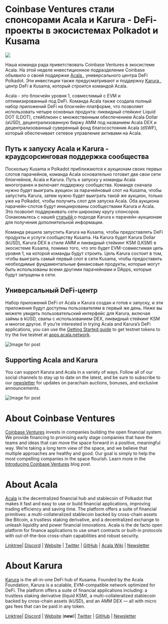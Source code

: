 # **Coinbase Ventures стали спонсорами Acala и Karura - DeFi-проекты в экосистемах Polkadot и Kusama**

![](https://miro.medium.com/max/3200/0*kqFdvBZH24EWIjQb)

Наша команда рада приветствовать Coinbase Ventures в экосистеме Acala. На этой неделе инвестиционное подразделение Coinbase объявило о своей поддержке [ Acala ](http://acala.network), универсального центра DeFi Polkadot. Эти инвестиции также предусматривают и поддержку [ Karura ](http://acala.network/karura), центр DeFi в Kusama, который строится командой Acala.

Acala - это блокчейн уровня 1, совместимый с EVM и оптимизированный под DeFi. Команда Acala также создала полный набор приложений DeFi на блокчейн-платформе, что позволяет использовать четыре основных продукта: ликвидный стейкинг Liquid DOT (LDOT), стейблкоин с множественным обеспечением Acala Dollar (aUSD), децентрализованную биржу AMM под названием Acala DEX и децентрализованный суверенный фонд благосостояния Acala (dSWF), который обеспечивает сетевое управление активами на Acala.

## **Путь к запуску Acala и Karura - краудсорсинговая поддержка сообщества**

Поскольку Kusama и Polkadot приближаются к аукционам своих первых слотов парачейнов, команда Acala основательно готовит две свои сети блокчейнов, Acala и Karura. Путь к запуску у команды Acala многогранен и включает поддержку сообщества. Команде сначала нужно будет выиграть аукцион за парачейновый слот на Kusama, чтобы запустить Karura, затем нужно будет выиграть такой же аукцион, только уже на Polkadot, чтобы получить слот для запуска Acala. Оба аукциона парачейн-слотов будут инициированы сообществами Karura и Acala. Это позволит поддерживать сети широкому кругу спонсоров. Ознакомьтесь с нашей [ статьёй ](https://medium.com/acalanetwork/karuras-approach-to-the-upcoming-parachain-lease-offering-plo-on-kusama-12fbf09ee463) о подходе Karura к парачейн-аукционам для получения дополнительной информации.

Команда решила запустить Karura на Kusama, чтобы предоставлять DeFi продукты и услуги сообществу Kusama. На Karura будет Karura Dollar (kUSD), Karura DEX в стиле AMM и ликвидный стейкинг KSM (LKSM) в экосистеме Kusama, помимо того, что это будет EVM-совместимая цепь уровня 1, на которой команды будут строить. Цель Karura состоит в том, чтобы выиграть самый первый слот в сети Kusama, чтобы предоставить необходимые фундаментальные финансовые продукты, которые могут быть использованы всеми другими парачейнами и DApps, которые будут запущены в сети.

## **Универсальный DeFi-центр**

Набор приложений DeFi от Acala и Karura создан и готов к запуску, и эти приложения будут доступны пользователям в первый же день. Ниже вы можете увидеть пользовательский интерфейс для Karura, включая займы в kUSD, свапы с использованием DEX, ликвидный стейкинг KSM и многое другое. If you’re interested in trying Acala and Karura’s DeFi applications, you can use the [Getting Started guide](https://wiki.acala.network/learn/get-started) to get testnet tokens to try the live testnet at [apps.acala.network](http://apps.acala.network).

![Image for post](https://miro.medium.com/max/2796/0\*PbSvsr\_K0Wso2FiY)

## **Supporting Acala and Karura**

You can support Karura and Acala in a variety of ways. Follow all of our social channels to stay up to date on the latest, and be sure to subscribe to our [newsletter](https://share.hsforms.com/1X9RxkXk-R62I0VNbATaDXw4h8qc) for updates on parachain auctions, bonuses, and exclusive announcements.

![Image for post](https://miro.medium.com/max/2402/0\*RE4psgKd7Cb5Zp4T.png)

# About Coinbase Ventures

[Coinbase Ventures](https://ventures.coinbase.com/) invests in companies building the open financial system. We provide financing to promising early stage companies that have the teams and ideas that can move the space forward in a positive, meaningful way. We’re taking a long term view of the space, and we believe that multiple approaches are healthy and good. Our goal is simply to help the most compelling companies in the space flourish. Learn more in the [Introducing Coinbase Ventures](https://blog.coinbase.com/introducing-coinbase-ventures-c67865a1d2fe) blog post.

# About Acala

[Acala](http://acala.network/) is the decentralized financial hub and stablecoin of Polkadot that makes it fast and easy to use or build financial applications, improving trading efficiency and saving time. The platform offers a suite of financial primitives: a multi-collateralized stablecoin backed by cross-chain assets like Bitcoin, a trustless staking derivative, and a decentralized exchange to unleash liquidity and power financial innovations. Acala is the de facto open platform for finance applications to use smart contracts or built-in protocols with out-of-the-box cross-chain capabilities and robust security.

[Linktree](https://linktr.ee/acalanetwork)| [Discord](https://discord.gg/vdbFVCH) | [Website](https://acala.network/) | [Twitter](https://twitter.com/AcalaNetwork) | [GitHub](https://github.com/AcalaNetwork/Acala) | [Acala Wiki](https://github.com/AcalaNetwork/Acala/wiki) | [Newsletter](https://share.hsforms.com/1X9RxkXk-R62I0VNbATaDXw4h8qc)

# About Karura

[Karura](http://acala.network/karura) is the all-in-one DeFi hub of Kusama. Founded by the Acala Foundation, Karura is a scalable, EVM-compatible network optimized for DeFi. The platform offers a suite of financial applications including: a trustless staking derivative (liquid KSM), a multi-collateralized stablecoin backed by cross-chain assets (kUSD), and an AMM DEX — all with micro gas fees that can be paid in any token.

[Linktree](http://linktr.ee/karuranetwork)| [Discord](https://discord.gg/vdbFVCH) | [Website](http://acala.network/karura) (**new**)| [Twitter](https://twitter.com/KaruraNetwork) | [GitHub](https://github.com/AcalaNetwork/Acala) | [Newsletter](https://share.hsforms.com/1X9RxkXk-R62I0VNbATaDXw4h8qc)
